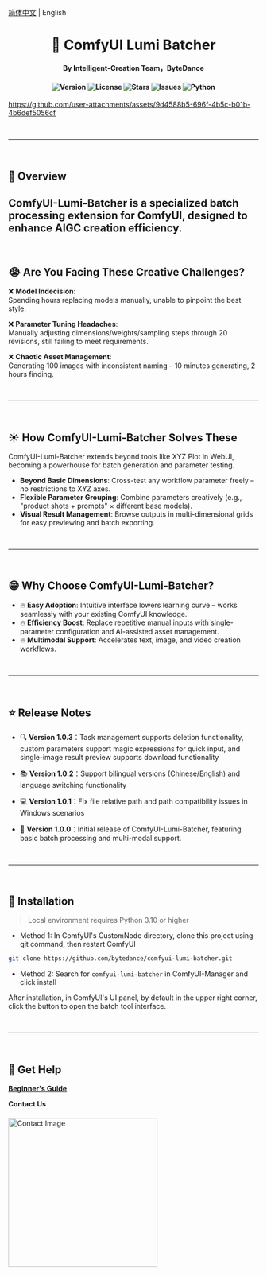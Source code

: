 [简体中文](./README_CN.md) | English

<div align="center">

# 🚀 ComfyUI Lumi Batcher

**By Intelligent-Creation Team，ByteDance**

<h4 align="center">
<div align="center">
<img src="https://img.shields.io/badge/Version-1.0.0-blue.svg" alt="Version"> 
<img src="https://img.shields.io/badge/License-GPL 3.0-green.svg" alt="License">
<img src="https://img.shields.io/github/stars/bytedance/comfyui-lumi-batcher?color=yellow" alt="Stars">
<img src="https://img.shields.io/github/issues/bytedance/comfyui-lumi-batcher?color=orange" alt="Issues">
<img src="https://img.shields.io/badge/python-3.10%2B-red.svg" alt="Python">
</h4>

</div>

https://github.com/user-attachments/assets/9d4588b5-696f-4b5c-b01b-4b6def5056cf

&nbsp;

---

&nbsp;

## 📌 Overview

## **ComfyUI-Lumi-Batcher is a specialized batch processing extension for ComfyUI, designed to enhance AIGC creation efficiency.**

&nbsp;

## 😭 Are You Facing These Creative Challenges?

❌ **Model Indecision**:  
Spending hours replacing models manually, unable to pinpoint the best style.

❌ **Parameter Tuning Headaches**:  
Manually adjusting dimensions/weights/sampling steps through 20 revisions, still failing to meet requirements.

❌ **Chaotic Asset Management**:  
Generating 100 images with inconsistent naming – 10 minutes generating, 2 hours finding.

&nbsp;

---

&nbsp;

## ☀️ How ComfyUI-Lumi-Batcher Solves These

ComfyUI-Lumi-Batcher extends beyond tools like XYZ Plot in WebUI, becoming a powerhouse for batch generation and parameter testing.

- **Beyond Basic Dimensions**: Cross-test any workflow parameter freely – no restrictions to XYZ axes.
- **Flexible Parameter Grouping**: Combine parameters creatively (e.g., "product shots + prompts" × different base models).
- **Visual Result Management**: Browse outputs in multi-dimensional grids for easy previewing and batch exporting.

&nbsp;

---

&nbsp;

## 😁 Why Choose ComfyUI-Lumi-Batcher?

- 🔥 **Easy Adoption**: Intuitive interface lowers learning curve – works seamlessly with your existing ComfyUI knowledge.
- 🔥 **Efficiency Boost**: Replace repetitive manual inputs with single-parameter configuration and AI-assisted asset management.
- 🔥 **Multimodal Support**: Accelerates text, image, and video creation workflows.

&nbsp;

---

&nbsp;

## ⭐️ Release Notes

- 🔍 **Version 1.0.3**：Task management supports deletion functionality, custom parameters support magic expressions for quick input, and single-image result preview supports download functionality

- 📚 **Version 1.0.2**：Support bilingual versions (Chinese/English) and language switching functionality

- 💻 **Version 1.0.1**：Fix file relative path and path compatibility issues in Windows scenarios

- 🎉 **Version 1.0.0**：Initial release of ComfyUI-Lumi-Batcher, featuring basic batch processing and multi-modal support.

&nbsp;

---

&nbsp;

## 🚀 Installation

> Local environment requires Python 3.10 or higher

- Method 1: In ComfyUI's CustomNode directory, clone this project using git command, then restart ComfyUI

```bash
git clone https://github.com/bytedance/comfyui-lumi-batcher.git
```

- Method 2: Search for `comfyui-lumi-batcher` in ComfyUI-Manager and click install

After installation, in ComfyUI's UI panel, by default in the upper right corner, click the button to open the batch tool interface.

&nbsp;

---

&nbsp;

## 🤝 Get Help

**[Beginner's Guide](https://bytedance.larkoffice.com/docx/LGLWdPIj8ooQyxxMAOQcWmR8nCh)**

<div style="margin-bottom:20px;font-weight: bold;">
  Contact Us
</div>
<img alt="Contact Image" src="https://github.com/user-attachments/assets/b24c1e8c-dba8-47ed-9ad4-ed197f57301b" width="300" style="height:auto;" />

